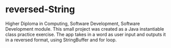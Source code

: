 # reversed-String
Higher Diploma in Computing, Software Development, Software Development module.
This small project was created as a Java instantiable class practice exercise. 
The app takes in a word as user input and outputs it in a reversed format, using StringBuffer and for loop.
